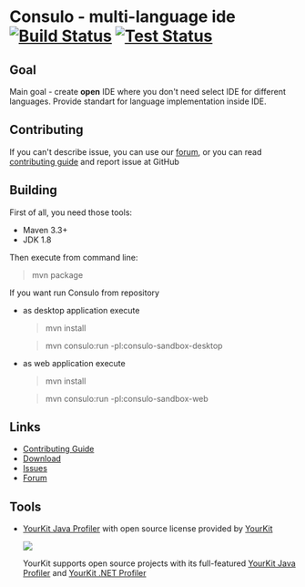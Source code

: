 # Consulo - multi-language ide [![Build Status](https://img.shields.io/jenkins/s/https/ci.consulo.io/job/consulo+maven.svg?style=flat-square)](https://ci.consulo.io/job/consulo/)  [![Test Status](https://img.shields.io/jenkins/t/https/ci.consulo.io/job/consulo+maven.svg?style=flat-square)](https://ci.consulo.io/job/consulo/)

## Goal

Main goal - create **open** IDE where you don't need select IDE for different languages. Provide standart for language implementation inside IDE.

## Contributing

If you can't describe issue, you can use our [forum](https://discuss.consulo.io/), or you can read [contributing guide](https://github.com/consulo/consulo/blob/master/CONTRIBUTING.md)  and report issue at GitHub

## Building

First of all, you need those tools:
 * Maven 3.3+
 * JDK 1.8

Then execute from command line:

> mvn package

If you want run Consulo from repository
 * as desktop application execute

   > mvn install

   > mvn consulo:run -pl:consulo-sandbox-desktop

 * as web application execute

   > mvn install

   > mvn consulo:run -pl:consulo-sandbox-web

## Links

* [Contributing Guide](https://github.com/consulo/consulo/blob/master/CONTRIBUTING.md)
* [Download](https://github.com/consulo/consulo/wiki/Downloads)
* [Issues](https://github.com/consulo/consulo/issues)
* [Forum](https://discuss.consulo.io/)


## Tools

 *  [YourKit Java Profiler](https://www.yourkit.com/java/profiler) with open source license provided by [YourKit](https://www.yourkit.com/)

    ![](https://www.yourkit.com/images/yklogo.png)

    YourKit supports open source projects with its full-featured  [YourKit Java Profiler](https://www.yourkit.com/java/profiler/) and [YourKit .NET Profiler](https://www.yourkit.com/.net/profiler/)